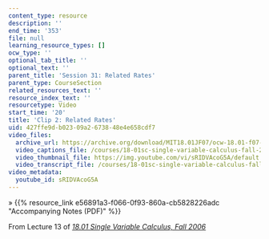 ```yaml
---
content_type: resource
description: ''
end_time: '353'
file: null
learning_resource_types: []
ocw_type: ''
optional_tab_title: ''
optional_text: ''
parent_title: 'Session 31: Related Rates'
parent_type: CourseSection
related_resources_text: ''
resource_index_text: ''
resourcetype: Video
start_time: '20'
title: 'Clip 2: Related Rates'
uid: 427ffe9d-b023-09a2-6738-48e4e658cdf7
video_files:
  archive_url: https://archive.org/download/MIT18.01JF07/ocw-18.01-f07-lec13_300k.mp4
  video_captions_file: /courses/18-01sc-single-variable-calculus-fall-2010/49e6b567ab4c53c8b5fbb7ac400ca7af_sRIDVAcoG5A.vtt
  video_thumbnail_file: https://img.youtube.com/vi/sRIDVAcoG5A/default.jpg
  video_transcript_file: /courses/18-01sc-single-variable-calculus-fall-2010/622df3c0eb950e014d48d73bb72fbc5a_sRIDVAcoG5A.pdf
video_metadata:
  youtube_id: sRIDVAcoG5A
---
```


» {{% resource_link e56891a3-f066-0f93-860a-cb5828226adc "Accompanying Notes (PDF)" %}}

From Lecture 13 of [_18.01 Single Variable Calculus, Fall 2006_](/courses/18-01-single-variable-calculus-fall-2006/video_galleries/video-lectures)

